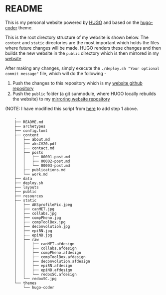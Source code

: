 # README

This is my personal website powered by [HUGO](https://gohugo.io/) and based on the [hugo-coder](https://github.com/luizdepra/hugo-coder/) theme.

This is the root directory structure of my website is shown below. The `content` and `static` directories are the most important which holds the files where future changes will be made. HUGO renders these changes and then builds the new website in the `public` directory which is then mirrored in my [website](https://github.com/ashwini-kr-sharma/)

After making any changes, simply execute the `./deploy.sh "Your optional commit message"` file, which will do the following -

1. Push the changes to this repository which is my [website github repository](https://github.com/ashwini-kr-sharma/mywebsite)
2. Push the `public` folder (a git sunmodule, where HUGO locally rebuilds the website) to my [mirroring website repository](https://github.com/ashwini-kr-sharma/ashwini-kr-sharma.github.io)

(NOTE: I have modified this script from [here](https://gohugo.io/hosting-and-deployment/hosting-on-github/) to add step 1 above.

        .
        ├── README.md
        ├── archetypes
        ├── config.toml
        ├── content
        │   ├── about.md
        │   ├── aksCV20.pdf
        │   ├── contact.md
        │   ├── posts
        │   │   ├── 00001-post.md
        │   │   ├── 00002-post.md
        │   │   └── 00003-post.md
        │   ├── publications.md
        │   └── work.md
        ├── data
        ├── deploy.sh
        ├── layouts
        ├── public
        ├── resources
        ├── static
        │   ├── AKSprofilePic.jpeg
        │   ├── canMET.jpg
        │   ├── collabs.jpg
        │   ├── compPheno.jpg
        │   ├── compToolBox.jpg
        │   ├── deconvolution.jpg
        │   ├── epiBN.jpg
        │   ├── epiNB.jpg
        │   ├── raw
        │   │   ├── canMET.afdesign
        │   │   ├── collabs.afdesign
        │   │   ├── compPheno.afdesign
        │   │   ├── compToolBox.afdesign
        │   │   ├── deconvolution.afdesign
        │   │   ├── epiBN.afdesign
        │   │   ├── epiNB.afdesign
        │   │   └── redoxSC.afdesign
        │   └── redoxSC.jpg
        └── themes
            └── hugo-coder
